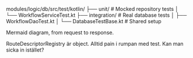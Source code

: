 


modules/logic/db/src/test/kotlin/
├── unit/                    # Mocked repository tests
│   └── WorkflowServiceTest.kt
├── integration/             # Real database tests
│   ├── WorkflowDaoTest.kt
│   └── DatabaseTestBase.kt  # Shared setup


Mermaid diagram, from request to response.




RouteDescriptorRegistry är object. Alltid pain i rumpan med test.
Kan man sicka in istället?
